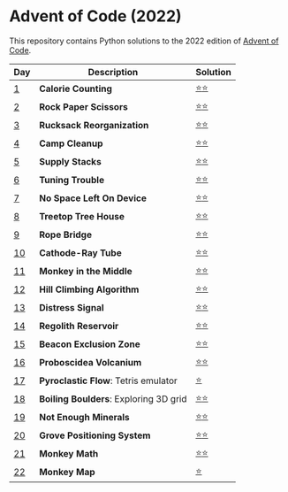 # Advent of Code (2022)
This repository contains Python solutions to the 2022 edition of [Advent of Code](https://adventofcode.com/2021). 

| Day | Description | Solution |
| --- | -------| -----| 
| [1](https://adventofcode.com/2022/day/1) | **Calorie Counting** | [:star::star:](https://github.com/IAjimi/AdventOfCode/blob/master/2022/AOC01.py) | 
| [2](https://adventofcode.com/2022/day/2) | **Rock Paper Scissors** | [:star::star:](https://github.com/IAjimi/AdventOfCode/blob/master/2022/AOC02.py) | 
| [3](https://adventofcode.com/2022/day/3) | **Rucksack Reorganization** | [:star::star:](https://github.com/IAjimi/AdventOfCode/blob/master/2022/AOC03.py) |
| [4](https://adventofcode.com/2022/day/4) | **Camp Cleanup** | [:star::star:](https://github.com/IAjimi/AdventOfCode/blob/master/2022/AOC04.py) | 
| [5](https://adventofcode.com/2022/day/5) | **Supply Stacks** | [:star::star:](https://github.com/IAjimi/AdventOfCode/blob/master/2022/AOC05.py) | 
| [6](https://adventofcode.com/2022/day/6) | **Tuning Trouble** | [:star::star:](https://github.com/IAjimi/AdventOfCode/blob/master/2022/AOC06.py) | 
| [7](https://adventofcode.com/2022/day/7) | **No Space Left On Device** | [:star::star:](https://github.com/IAjimi/AdventOfCode/blob/master/2022/AOC07.py) | 
| [8](https://adventofcode.com/2022/day/8) | **Treetop Tree House** | [:star::star:](https://github.com/IAjimi/AdventOfCode/blob/master/2022/AOC08.py) | 
| [9](https://adventofcode.com/2022/day/9) | **Rope Bridge** | [:star::star:](https://github.com/IAjimi/AdventOfCode/blob/master/2022/AOC09.py) | 
| [10](https://adventofcode.com/2022/day/10) | **Cathode-Ray Tube** | [:star::star:](https://github.com/IAjimi/AdventOfCode/blob/master/2022/AOC10.py) | 
| [11](https://adventofcode.com/2022/day/11) | **Monkey in the Middle** | [:star::star:](https://github.com/IAjimi/AdventOfCode/blob/master/2022/AOC11.py) | 
| [12](https://adventofcode.com/2022/day/12) | **Hill Climbing Algorithm** | [:star::star:](https://github.com/IAjimi/AdventOfCode/blob/master/2022/AOC12.py) | 
| [13](https://adventofcode.com/2022/day/13) | **Distress Signal** | [:star::star:](https://github.com/IAjimi/AdventOfCode/blob/master/2022/AOC13.py) | 
| [14](https://adventofcode.com/2022/day/14) | **Regolith Reservoir** | [:star::star:](https://github.com/IAjimi/AdventOfCode/blob/master/2022/AOC14.py) | 
| [15](https://adventofcode.com/2022/day/15) | **Beacon Exclusion Zone** | [:star::star:](https://github.com/IAjimi/AdventOfCode/blob/master/2022/AOC15.py) | 
| [16](https://adventofcode.com/2022/day/16) | **Proboscidea Volcanium** | [:star::star:](https://github.com/IAjimi/AdventOfCode/blob/master/2022/AOC16.py) | 
| [17](https://adventofcode.com/2022/day/17) | **Pyroclastic Flow**: Tetris emulator | [:star:](https://github.com/IAjimi/AdventOfCode/blob/master/2022/AOC17.py) | 
| [18](https://adventofcode.com/2022/day/18) | **Boiling Boulders**: Exploring 3D grid | [:star::star:](https://github.com/IAjimi/AdventOfCode/blob/master/2022/AOC18.py) | 
| [19](https://adventofcode.com/2022/day/19) | **Not Enough Minerals** | [:star::star:](https://github.com/IAjimi/AdventOfCode/blob/master/2022/AOC19.py) | 
| [20](https://adventofcode.com/2022/day/20) | **Grove Positioning System** | [:star::star:](https://github.com/IAjimi/AdventOfCode/blob/master/2022/AOC20.py) | 
| [21](https://adventofcode.com/2022/day/21) | **Monkey Math** | [:star::star:](https://github.com/IAjimi/AdventOfCode/blob/master/2022/AOC21.py) | 
| [22](https://adventofcode.com/2022/day/22) | **Monkey Map** | [:star:](https://github.com/IAjimi/AdventOfCode/blob/master/2022/AOC22.py) | 
